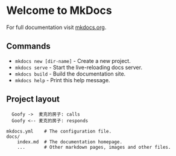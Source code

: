 # Welcome to MkDocs

For full documentation visit [mkdocs.org](https://mkdocs.org).

## Commands

* `mkdocs new [dir-name]` - Create a new project.
* `mkdocs serve` - Start the live-reloading docs server.
* `mkdocs build` - Build the documentation site.
* `mkdocs help` - Print this help message.

## Project layout

```plantuml
  Goofy ->  麦克的房子: calls
  Goofy <-- 麦克的房子: responds
```

    mkdocs.yml    # The configuration file.
    docs/
        index.md  # The documentation homepage.
        ...       # Other markdown pages, images and other files.
